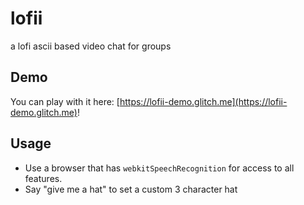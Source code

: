 lofii
=================

a lofi ascii based video chat for groups

## Demo

You can play with it here: [https://lofii-demo.glitch.me](https://lofii-demo.glitch.me)!

## Usage

- Use a browser that has `webkitSpeechRecognition` for access to all features.
- Say "give me a hat" to set a custom 3 character hat


